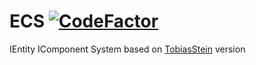 # ECS [![CodeFactor](https://www.codefactor.io/repository/github/tiphainelaurent/ecs/badge)](https://www.codefactor.io/repository/github/tiphainelaurent/ecs)
IEntity IComponent System based on [TobiasStein](https://www.gamasutra.com/blogs/TobiasStein/20171122/310172/The_EntityComponentSystem__An_awesome_gamedesign_pattern_in_C_Part_1.php) version
